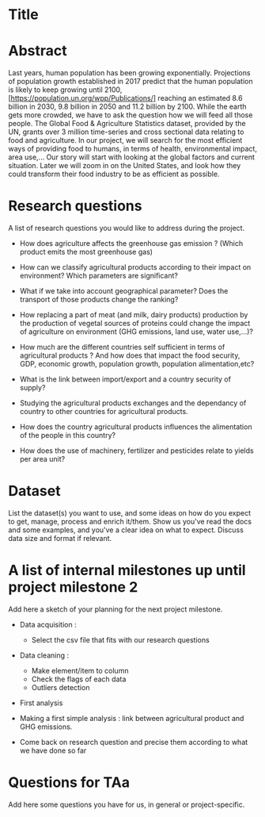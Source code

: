 # Title

# Abstract

Last years, human population has been growing exponentially. Projections of population growth established in 2017 predict that the human population is likely to keep growing until 2100, [https://population.un.org/wpp/Publications/] reaching an estimated 8.6 billion in 2030, 9.8 billion in 2050 and 11.2 billion by 2100. While the earth gets more crowded, we have to ask the question how we will feed all those people. The Global Food & Agriculture Statistics dataset, provided by the UN, grants over 3 million time-series and cross sectional data relating to food and agriculture. In our project, we will search for the most efficient ways of providing food to humans, in terms of health, environmental impact, area use,... Our story will start with looking at the global factors and current situation. Later we will zoom in on the United States, and look how they could transform their food industry to be as efficient as possible.

# Research questions
A list of research questions you would like to address during the project.

* How does agriculture affects the greenhouse gas emission ? (Which product emits the most greenhouse gas)
* How can we classify agricultural products according to their impact on environment? Which parameters are significant?
* What if we take into account geographical parameter? Does the transport of those products change the ranking?
* How replacing a part of meat (and milk, dairy products) production by the production of vegetal sources of proteins could change the impact of agriculture on environment (GHG emissions, land use, water use,...)?

* How much are the different countries self sufficient in terms of agricultural products ? And how does that impact the food security, GDP, economic growth, population growth, population alimentation,etc?
* What is the link between import/export and a country security of supply?
* Studying the agricultural products exchanges and the dependancy of country to other countries for agricultural products.

* How does the country agricultural products influences the alimentation of the people in this country?

* How does the use of machinery, fertilizer and pesticides relate to yields per area unit?

# Dataset
List the dataset(s) you want to use, and some ideas on how do you expect to get, manage, process and enrich it/them. Show us you've read the docs and some examples, and you've a clear idea on what to expect. Discuss data size and format if relevant.

# A list of internal milestones up until project milestone 2
Add here a sketch of your planning for the next project milestone.

* Data acquisition :
  * Select the csv file that fits with our research questions
  
* Data cleaning :
  * Make element/item to column
  * Check the flags of each data
  * Outliers detection
  
* First analysis
 * Making a first simple analysis : link between agricultural product and GHG emissions.
 * Come back on research question and precise them according to what we have done so far

# Questions for TAa
Add here some questions you have for us, in general or project-specific.

